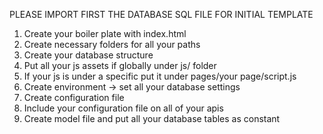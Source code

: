 PLEASE IMPORT FIRST THE DATABASE SQL FILE FOR INITIAL TEMPLATE
1. Create your boiler plate with index.html
2. Create necessary folders for all your paths
3. Create your database structure
4. Put all your js assets if globally under js/ folder
5. If your js is under a specific put it under pages/your page/script.js
6. Create environment -> set all your database settings
7. Create configuration file
8. Include your configuration file on all of your apis
9. Create model file and put all your database tables as constant
